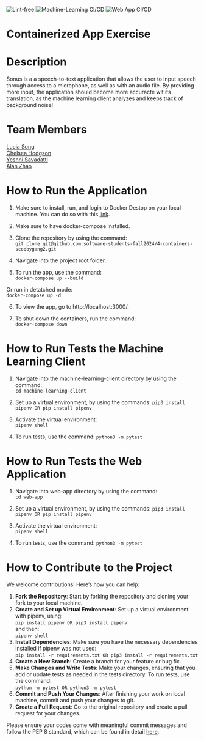 ![Lint-free](https://github.com/nyu-software-engineering/containerized-app-exercise/actions/workflows/lint.yml/badge.svg)
![Machine-Learning CI/CD](https://github.com/github/docs/actions/workflows/build-ml.yml/badge.svg)
![Web App CI/CD](https://github.com/github/docs/actions/workflows/build-web-app.yml/badge.svg)

# Containerized App Exercise

# Description

Sonus is a a speech-to-text application that allows the user to input speech through access to a microphone, as well as with an audio file. By providing more input, the application should become more accuracte wit its translation, as the machine learning client analyzes and keeps track of background noise!

# Team Members

[Lucia Song](https://github.com/lys7942) <br>
[Chelsea Hodgson](https://github.com/Chelsea-Hodgson) <br>
[Yeshni Savadatti](https://github.com/yeshnii) <br>
[Alan Zhao](https://github.com/Alan3562) <br>

# How to Run the Application

1. Make sure to install, run, and login to Docker Destop on your local machine. You can do so with this [link](https://www.docker.com/products/docker-desktop/). <br>

2. Make sure to have docker-compose installed. <br>

3. Clone the repository by using the command: <br>
```git clone git@github.com:software-students-fall2024/4-containers-scoobygang2.git``` <br>

4. Navigate into the project root folder.

5. To run the app, use the command: <br>
```docker-compose up --build``` <br>

Or run in detatched mode: <br>
```docker-compose up -d``` <br>

6. To view the app, go to http://localhost:3000/. <br>

7. To shut down the containers, run the command: <br>
```docker-compose down``` <br>

# How to Run Tests the Machine Learning Client

1. Navigate into the machine-learning-client directory by using the command: <br>
```cd machine-learning-client``` <br>

2. Set up a virtual environment, by using the commands:
```pip3 install pipenv OR pip install pipenv``` <br>

3. Activate the virtual environment: <br>
```pipenv shell``` <br>

4. To run tests, use the command:
```python3 -m pytest```

# How to Run Tests the Web Application
1. Navigate into web-app directory by using the command: <br>
```cd web-app``` <br>

2. Set up a virtual environment, by using the commands:
```pip3 install pipenv OR pip install pipenv``` <br>

3. Activate the virtual environment: <br>
```pipenv shell``` <br>

4. To run tests, use the command:
```python3 -m pytest```

# How to Contribute to the Project
We welcome contributions! Here’s how you can help:
1. **Fork the Repository**: Start by forking the repository and cloning your fork to your local machine.
2. **Create and Set up Virtual Environment**: Set up a virtual environment with pipenv, using: <br>
```pip install pipenv OR pip3 install pipenv``` <br>
and then: <br>
```pipenv shell``` <br>
3. **Install Dependencies**: Make sure you have the necessary dependencies installed if pipenv was not used: <br>
```pip install -r requirements.txt OR pip3 install -r requirements.txt``` <br>
4. **Create a New Branch**: Create a branch for your feature or bug fix.
5. **Make Changes and Write Tests**: Make your changes, ensuring that you add or update tests as needed in the tests directory. To run tests, use the command: <br>
```python -m pytest OR python3 -m pytest``` <br>
6. **Commit and Push Your Changes**: After finishing your work on local machine, commit and push your changes to git.
7. **Create a Pull Request**: Go to the original repository and create a pull request for your changes.

Please ensure your codes come with meaningful commit messages and follow the PEP 8 standard, which can be found in detail [here](https://peps.python.org/pep-0008/).